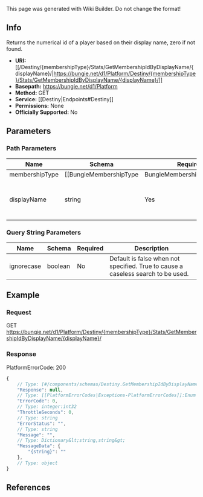 <span class="wiki-builder">This page was generated with Wiki Builder. Do not change the format!</span>

## Info
Returns the numerical id of a player based on their display name, zero if not found.

* **URI:** [[/Destiny/{membershipType}/Stats/GetMembershipIdByDisplayName/{displayName}/|https://bungie.net/d1/Platform/Destiny/{membershipType}/Stats/GetMembershipIdByDisplayName/{displayName}/]]
* **Basepath:** https://bungie.net/d1/Platform
* **Method:** GET
* **Service:** [[Destiny|Endpoints#Destiny]]
* **Permissions:** None
* **Officially Supported:** No

## Parameters
### Path Parameters
Name | Schema | Required | Description
---- | ------ | -------- | -----------
membershipType | [[BungieMembershipType|BungieMembershipType]]:Enum | Yes | The type of account for which info will be extracted.
displayName | string | Yes | A valid PSN Id or Gamertag display name.

### Query String Parameters
Name | Schema | Required | Description
---- | ------ | -------- | -----------
ignorecase | boolean | No | Default is false when not specified. True to cause a caseless search to be used.

## Example
### Request
GET https://bungie.net/d1/Platform/Destiny/{membershipType}/Stats/GetMembershipIdByDisplayName/{displayName}/

### Response
PlatformErrorCode: 200
```javascript
{
    // Type: [#/components/schemas/Destiny.GetMembershipIdByDisplayName]
    "Response": null,
    // Type: [[PlatformErrorCodes|Exceptions-PlatformErrorCodes]]:Enum
    "ErrorCode": 0,
    // Type: integer:int32
    "ThrottleSeconds": 0,
    // Type: string
    "ErrorStatus": "",
    // Type: string
    "Message": "",
    // Type: Dictionary&lt;string,string&gt;
    "MessageData": {
        "{string}": ""
    },
    // Type: object
}

```

## References
